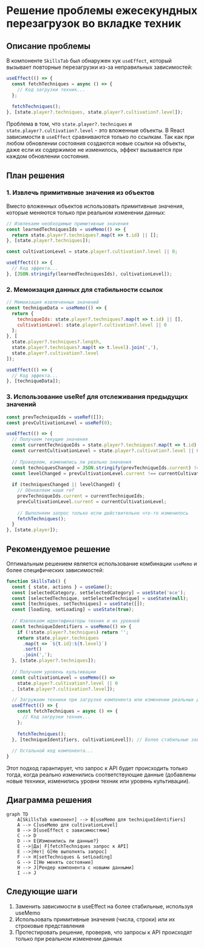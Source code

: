 # Решение проблемы ежесекундных перезагрузок во вкладке техник

## Описание проблемы

В компоненте `SkillsTab` был обнаружен хук `useEffect`, который вызывает повторные перезагрузки из-за неправильных зависимостей:

```javascript
useEffect(() => {
  const fetchTechniques = async () => {
    // Код загрузки техник...
  };
  
  fetchTechniques();
}, [state.player?.techniques, state.player?.cultivation?.level]);
```

Проблема в том, что `state.player?.techniques` и `state.player?.cultivation?.level` - это вложенные объекты. В React зависимости в `useEffect` сравниваются только по ссылкам. Так как при любом обновлении состояния создаются новые ссылки на объекты, даже если их содержимое не изменилось, эффект вызывается при каждом обновлении состояния.

## План решения

### 1. Извлечь примитивные значения из объектов

Вместо вложенных объектов использовать примитивные значения, которые меняются только при реальном изменении данных:

```javascript
// Извлекаем необходимые примитивные значения
const learnedTechniquesIds = useMemo(() => {
  return state.player?.techniques?.map(t => t.id) || [];
}, [state.player?.techniques]);

const cultivationLevel = state.player?.cultivation?.level || 0;

useEffect(() => {
  // Код эффекта...
}, [JSON.stringify(learnedTechniquesIds), cultivationLevel]);
```

### 2. Мемоизация данных для стабильности ссылок

```javascript
// Мемоизация извлеченных значений
const techniqueData = useMemo(() => {
  return {
    techniqueIds: state.player?.techniques?.map(t => t.id) || [],
    cultivationLevel: state.player?.cultivation?.level || 0
  };
}, [
  state.player?.techniques?.length,  
  state.player?.techniques?.map(t => t.level).join(','),
  state.player?.cultivation?.level
]);

useEffect(() => {
  // Код эффекта...
}, [techniqueData]);
```

### 3. Использование useRef для отслеживания предыдущих значений

```javascript
const prevTechniqueIds = useRef([]);
const prevCultivationLevel = useRef(0);

useEffect(() => {
  // Получаем текущие значения
  const currentTechniqueIds = state.player?.techniques?.map(t => t.id) || [];
  const currentCultivationLevel = state.player?.cultivation?.level || 0;
  
  // Проверяем, изменились ли реально значения
  const techniquesChanged = JSON.stringify(prevTechniqueIds.current) !== JSON.stringify(currentTechniqueIds);
  const levelChanged = prevCultivationLevel.current !== currentCultivationLevel;
  
  if (techniquesChanged || levelChanged) {
    // Обновляем наши ref
    prevTechniqueIds.current = currentTechniqueIds;
    prevCultivationLevel.current = currentCultivationLevel;
    
    // Выполняем запрос только если действительно что-то изменилось
    fetchTechniques();
  }
}, [state.player]);
```

## Рекомендуемое решение

Оптимальным решением является использование комбинации `useMemo` и более специфических зависимостей:

```javascript
function SkillsTab() {
  const { state, actions } = useGame();
  const [selectedCategory, setSelectedCategory] = useState('все');
  const [selectedTechnique, setSelectedTechnique] = useState(null);
  const [techniques, setTechniques] = useState([]);
  const [loading, setLoading] = useState(true);
  
  // Извлекаем идентификаторы техник и их уровней
  const techniqueIdentifiers = useMemo(() => {
    if (!state.player?.techniques) return '';
    return state.player.techniques
      .map(t => `${t.id}:${t.level}`)
      .sort()
      .join(',');
  }, [state.player?.techniques]);
  
  // Получаем уровень культивации
  const cultivationLevel = useMemo(() => 
    state.player?.cultivation?.level || 0
  , [state.player?.cultivation?.level]);

  // Загружаем техники при загрузке компонента или изменении реальных данных
  useEffect(() => {
    const fetchTechniques = async () => {
      // Код загрузки техник...
    };
    
    fetchTechniques();
  }, [techniqueIdentifiers, cultivationLevel]); // Более стабильные зависимости
  
  // Остальной код компонента...
}
```

Этот подход гарантирует, что запрос к API будет происходить только тогда, когда реально изменились соответствующие данные (добавлены новые техники, изменились уровни техник или уровень культивации).

## Диаграмма решения

```mermaid
graph TD
    A[SkillsTab компонент] --> B[useMemo для techniqueIdentifiers]
    A --> C[useMemo для cultivationLevel]
    B --> D[useEffect с зависимостями]
    C --> D
    D --> E{Изменились ли данные?}
    E -->|Да| F[fetchTechniques запрос к API]
    E -->|Нет| G[Не выполнять запрос]
    F --> H[setTechniques & setLoading]
    G --> I[Не менять состояние]
    H --> J[Рендер компонента с новыми данными]
    I --> J
```

## Следующие шаги

1. Заменить зависимости в useEffect на более стабильные, используя useMemo
2. Использовать примитивные значения (числа, строки) или их строковые представления
3. Протестировать решение, проверив, что запросы к API происходят только при реальном изменении данных